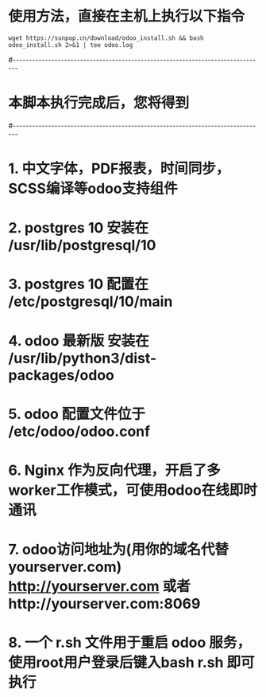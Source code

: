 # 使用方法，直接在主机上执行以下指令
```
wget https://sunpop.cn/download/odoo_install.sh && bash odoo_install.sh 2>&1 | tee odoo.log
```

#-------------------------------------------------------------------------------
# 本脚本执行完成后，您将得到
#-------------------------------------------------------------------------------
# 1. 中文字体，PDF报表，时间同步，SCSS编译等odoo支持组件
# 2. postgres 10 安装在 /usr/lib/postgresql/10
# 3. postgres 10 配置在 /etc/postgresql/10/main
# 4. odoo 最新版 安装在 /usr/lib/python3/dist-packages/odoo
# 5. odoo 配置文件位于 /etc/odoo/odoo.conf
# 6. Nginx 作为反向代理，开启了多worker工作模式，可使用odoo在线即时通讯
# 7. odoo访问地址为(用你的域名代替 yourserver.com) http://yourserver.com 或者http://yourserver.com:8069
# 8. 一个 r.sh 文件用于重启 odoo 服务，使用root用户登录后键入bash r.sh 即可执行
